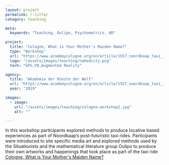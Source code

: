```yaml
---
layout: project
permalink: /:title/
category: teaching

meta:
  keywords: "Teaching, Oulipo, Psychometrics, AR"

project:
  title: "Cologne, What is Your Mother's Maiden Name?"
  type: "Workshop"
  url: "https://www.academycologne.org/en/article/1557_noordkaap_taxi_junge_akademie"
  logo: "/assets/images/teaching/nakedcity.png"
  tech: "GPS,VR,Augmented Reality"

agency:
  title: "Akademie der Künste der Welt"
  url: "https://www.academycologne.org/en/article/1557_noordkaap_taxi_junge_akademie"
  year: "2019"

images:
  - image:
    url: "/assets/images/teaching/cologne-workshop2.jpg"
    alt: ""

---
```

<p>
In this workshop participants explored methods to produce locative based experiences as part of Noordkaap’s post-futuristic taxi rides. Participants were introduced to site specific media art and explored methods used by the Situationists and the mathematical literature group Oulipo to produce their own artworks and happenings that took place as part of the taxi ride <a href="/Cologne-Maiden-Name/">Cologne, What is Your Mother's Maiden Name?</a>
 </p>
